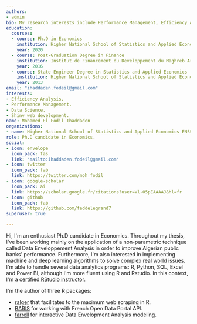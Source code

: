 ```yaml
---
authors:
- admin
bio: My research interests include Performance Management, Efficiency Analysis and Experimental Economics.  
education:
  courses:
  - course: Ph.D in Economics 
    institution: Higher National School of Statistics and Applied Economics ENSSEA
    year: 2020
  - course: Post-Graduation Degree in Finance 
    institution: Institut de Financement du Developpement du Maghreb Arabe IFID
    year: 2016
  - course: State Engineer Degree in Statistics and Applied Economics 
    institution: Higher National School of Statistics and Applied Economics ENSSEA
    year: 2013
email: "ihaddaden.fodeil@gmail.com"
interests:
- Efficiency Analysis.
- Performance Management. 
- Data Science.
- Shiny web development. 
name: Mohamed El Fodil Ihaddaden
organizations:
- name: Higher National School of Statistics and Applied Economics ENSSEA
role: Ph.D candidate in Economics. 
social:
- icon: envelope
  icon_pack: fas
  link: 'mailto:ihaddaden.fodeil@gmail.com'
- icon: twitter
  icon_pack: fab
  link: https://twitter.com/moh_fodil 
- icon: google-scholar
  icon_pack: ai
  link: https://scholar.google.fr/citations?user=Vl-O5pEAAAAJ&hl=fr
- icon: github
  icon_pack: fab
  link: https://github.com/feddelegrand7
superuser: true

---
```


Hi, I'm an enthusiast Ph.D candidate in Economics. Throughout my thesis, I've been working mainly on the application of a non-parametric technique called Data Enveloppement Analysis in order to improve Algerian public banks' performance. Furthermore, I'm also interested in implementing machine and deep learning algorithms to solve complex real world issues. I'm able to handle several data analytics programs: R, Python, SQL, Excel and Power BI, although I'm more fluent using R and Rstudio. In this context, I'm a [certified RStudio instructor](https://education.rstudio.com/trainers/). 

I'm the author of three R packages: 
- [ralger](https://CRAN.R-project.org/package=ralger) that facilitates to the maximum web scraping in R. 
- [BARIS](https://CRAN.R-project.org/package=BARIS) for working with French Open Data Portal API. 
- [farrell](https://github.com/feddelegrand7/farrell) for interactive Data Envelopment Analysis modeling. 




